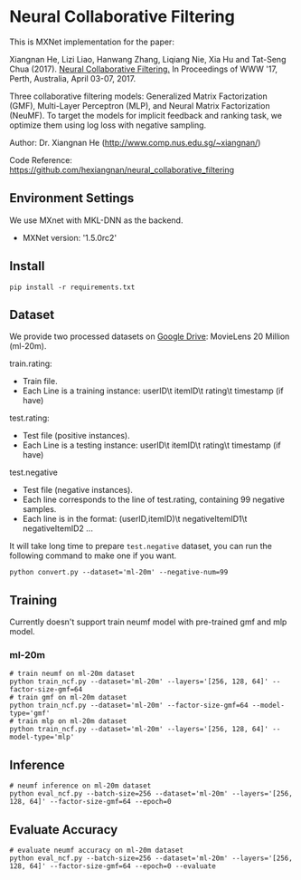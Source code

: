 # Neural Collaborative Filtering

This is MXNet implementation for the paper:

Xiangnan He, Lizi Liao, Hanwang Zhang, Liqiang Nie, Xia Hu and Tat-Seng Chua (2017). [Neural Collaborative Filtering.](http://dl.acm.org/citation.cfm?id=3052569) In Proceedings of WWW '17, Perth, Australia, April 03-07, 2017.

Three collaborative filtering models: Generalized Matrix Factorization (GMF), Multi-Layer Perceptron (MLP), and Neural Matrix Factorization (NeuMF). To target the models for implicit feedback and ranking task, we optimize them using log loss with negative sampling. 

Author: Dr. Xiangnan He (http://www.comp.nus.edu.sg/~xiangnan/)

Code Reference: https://github.com/hexiangnan/neural_collaborative_filtering

## Environment Settings
We use MXnet with MKL-DNN as the backend. 
- MXNet version:  '1.5.0rc2'

## Install
```
pip install -r requirements.txt
```

## Dataset

We provide two processed datasets on [Google Drive](https://drive.google.com/drive/folders/1qACR_Zhc2O2W0RrazzcepM2vJeh0MMdO?usp=sharing): MovieLens 20 Million (ml-20m).

train.rating: 
- Train file.
- Each Line is a training instance: userID\t itemID\t rating\t timestamp (if have)

test.rating:
- Test file (positive instances). 
- Each Line is a testing instance: userID\t itemID\t rating\t timestamp (if have)

test.negative
- Test file (negative instances).
- Each line corresponds to the line of test.rating, containing 99 negative samples.  
- Each line is in the format: (userID,itemID)\t negativeItemID1\t negativeItemID2 ...

It will take long time to prepare `test.negative` dataset, you can run the following command to make one if you want.

```
python convert.py --dataset='ml-20m' --negative-num=99
```

## Training

Currently doesn't support train neumf model with pre-trained gmf and mlp model.

### ml-20m

```
# train neumf on ml-20m dataset
python train_ncf.py --dataset='ml-20m' --layers='[256, 128, 64]' --factor-size-gmf=64
# train gmf on ml-20m dataset
python train_ncf.py --dataset='ml-20m' --factor-size-gmf=64 --model-type='gmf'
# train mlp on ml-20m dataset
python train_ncf.py --dataset='ml-20m' --layers='[256, 128, 64]' --model-type='mlp'
```

## Inference

```
# neumf inference on ml-20m dataset
python eval_ncf.py --batch-size=256 --dataset='ml-20m' --layers='[256, 128, 64]' --factor-size-gmf=64 --epoch=0
```

## Evaluate Accuracy

```
# evaluate neumf accuracy on ml-20m dataset
python eval_ncf.py --batch-size=256 --dataset='ml-20m' --layers='[256, 128, 64]' --factor-size-gmf=64 --epoch=0 --evaluate 
```